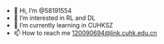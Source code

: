 - 👋 Hi, I’m @58191554
- 👀 I’m interested in RL and DL
- 🌱 I’m currently learning in CUHKSZ
- 📫 How to reach me 120090694@link.cuhk.edu.cn

<!---
58191554/58191554 is a ✨ special ✨ repository because its `README.md` (this file) appears on your GitHub profile.
You can click the Preview link to take a look at your changes.
--->
